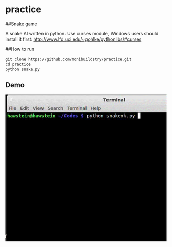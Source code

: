 practice
========

##Snake game

A snake AI written in python. Use curses module, Windows users should install it first:
<http://www.lfd.uci.edu/~gohlke/pythonlibs/#curses>

##How to run

	git clone https://github.com/monibuildstry/practice.git
	cd practice
	python snake.py
## Demo

<img src="snake.gif" />
